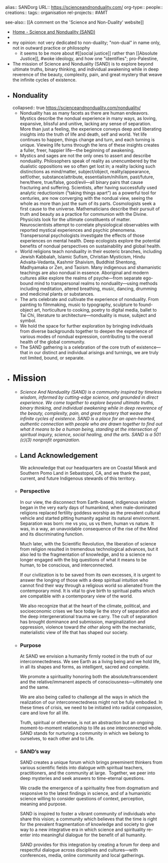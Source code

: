 alias:: SANDorg
URL:: https://scienceandnonduality.com/
org-type::
people::
creations:: 
tags:: organisation
rel-projects:: #AMT  

see-also:: [[A comment on the 'Science and Non-Duality' website]]

- [Home - Science and Nonduality (SAND)](https://scienceandnonduality.com/)
-
- my opinion: not very dedicated to non-duality; "non-dual" in name only, not in outward practice or philosophy
	- it seems to be more about #[[social justice]] rather than [[Absolute Justice]], #woke ideology, and how one "identifies"; pro-Palestine,
- The mission of Science and Nonduality (SAND) is to explore beyond ultimate truths, binary thinking, and individual awakening while in deep reverence of the beauty, complexity, pain, and great mystery that weave the infinite cycles of existence.
- ## Nonduality
  collapsed:: true
  https://scienceandnonduality.com/nonduality/
	- Nonduality has as many facets as there are human endeavors. Mystics describe the nondual experience in many ways, as loving, expansive, blissful and unitive, lacking any sense of separation. More than just a feeling, the experience conveys deep and liberating insights into the truth of life and death, self and world. Yet life continues to happen, things change and turn, and each turning is unique. Viewing life turns through the lens of these insights creates a fuller, freer, happier life—the beginning of awakening.
	- Mystics and sages are not the only ones to assert and describe nonduality. Philosophers speak of reality as unencumbered by the dualistic oppositions we so often get lost in; a reality lacking such distinctions as mind/matter, subject/object, reality/appearance, self/other, substance/attribute, essentialism/nihilism, past/future, here/there, true/false, good/evil—all binary pairs that cause fracturing and suffering. Scientists, after having successfully used analytic reductionism (“taking things apart”) as a powerful tool for centuries, are now converging with the nondual view, seeing the whole as more than just the sum of its parts. Cosmologists seek a first cause to the universe. Mathematicians describe their pursuit of truth and beauty as a practice for communion with the Divine. Physicists look for the ultimate constituents of matter. Neuroscientists attempt to correlate physiological observables with reported mystical experiences and psychic phenomena. Transpersonal psychologists investigate the effects of those experiences on mental health. Deep ecologists explore the potential benefits of nondual perspectives on sustainability and global health.
	- World religions teach nonduality in their esoteric branches, including Jewish Kabbalah, Islamic Sufism, Christian Mysticism, Hindu Advaita-Vedanta, Kashmir Shaivism, Buddhist Shentong, Madhyamaka or Zen, and Taoism. Many indigenous and shamanistic teachings are also nondual in essence. Aboriginal and modern cultures alike explore the realms of psyche—from separate ego-bound mind to transpersonal realms to nonduality—using methods including meditation, altered breathing, music, dancing, drumming and medicinal plants or substances.
	- The arts celebrate and cultivate the experience of nonduality. From painting to filmmaking, music to typography, sculpture to found-object art, horticulture to cooking, poetry to digital media, ballet to Tai Chi, literature to architecture—nonduality is muse, subject and symbol.
	- We hold the space for further exploration by bringing individuals from diverse backgrounds together to deepen the experience of various modes of nondual expression, contributing to the overall health of the global community.
	- The SAND gathering is a celebration of the core truth of existence—that in our distinct and individual arisings and turnings, we are truly not limited, bound, or separate.
- # Mission
	- *Science And Nonduality (SAND) is a community inspired by timeless wisdom, informed by cutting-edge science, and grounded in direct experience. We come together to explore beyond ultimate truths, binary thinking, and individual awakening while in deep reverence of the beauty, complexity, pain, and great mystery that weave the infinite cycles of existence. SAND is a place for an open-hearted, authentic connection with people who are drawn together to find out what it means to be a human being, standing at the intersection of spiritual inquiry, science, social healing, and the arts.*
	  *SAND is a 501 (c)(3) nonprofit organization.*
	- ## Land Acknowledgement
	  
	  We acknowledge that our headquarters are on Coastal Miwok and Southern Pomo Land in Sebastopol, CA, and we thank the past, current, and future Indigenous stewards of this territory.
	- ### Perspective
	  
	  In our view, the disconnect from Earth-based, indigenous wisdom began in the very early days of humankind, when male-dominated religions replaced fertility goddess worship as the prevalent cultural vehicle and started pitting humanity against its natural environment. Separation was born: me vs you, us vs them, human vs nature. It was, in a way, an unavoidable consequence of the rise of the Mind and its discriminating function.
	  
	  Much later, with the Scientific Revolution, the liberation of science from religion resulted in tremendous technological advances, but it also led to the fragmentation of knowledge, and to a science no longer engaged with the big questions of what it means to be human, to be conscious, and interconnected.
	  
	  If our civilization is to be saved from its own excesses, it is urgent to answer the longing of those with a deep spiritual intuition who cannot find their way through a religious world so alienated from the contemporary mind. It is vital to give birth to spiritual paths which are compatible with a contemporary view of the world.
	  
	  We also recognize that at the heart of the climate, political, and socioeconomic crises we face today lie the story of separation and the deep intergenerational trauma we carry. The cult of separation has brought dominance and submission, marginalization and oppression, violence toward *the other* along with the mechanistic, materialistic view of life that has shaped our society.
	- ### Purpose
	  
	  At SAND we envision a humanity firmly rooted in the truth of our interconnectedness. We see Earth as a living being and we hold life, in all its shapes and forms, as intelligent, sacred and complete. 
	  
	  We promote a spirituality honoring both the absolute/transcendent and the relative/immanent aspects of consciousness—ultimately one and the same.
	  
	  We are also being called to challenge all the ways in which the realization of our interconnectedness might not be fully embodied. In these times of crisis, we need to be initiated into radical compassion, care and love for all life. 
	  
	  Truth, spiritual or otherwise, is not an abstraction but an ongoing moment-to-moment relationship to life as one interconnected whole. SAND stands for nurturing a community in which we belong to ourselves, to each other and to Life.
	- ### SAND’s way
	  
	  SAND creates a unique forum which brings preeminent thinkers from various scientific fields into dialogue with spiritual teachers, practitioners, and the community at large.  Together, we peer into deep mysteries and seek answers to time-eternal questions. 
	  
	  We cradle the emergence of a spirituality free from dogmatism and responsive to the latest findings in science, and of a humanistic science willing to consider questions of context, perception, meaning and purpose.
	  
	  SAND is inspired to foster a vibrant community of individuals who share this vision; a community which believes that the time is right for the prevalent fragmentation of knowledge and society to give way to a new integrative era in which science and spirituality re-enter into meaningful dialogue for the benefit of all humanity. 
	  
	  SAND provides for this integration by creating a forum for deep and respectful dialogue across disciplines and cultures—with conferences, media, online community and local gatherings.